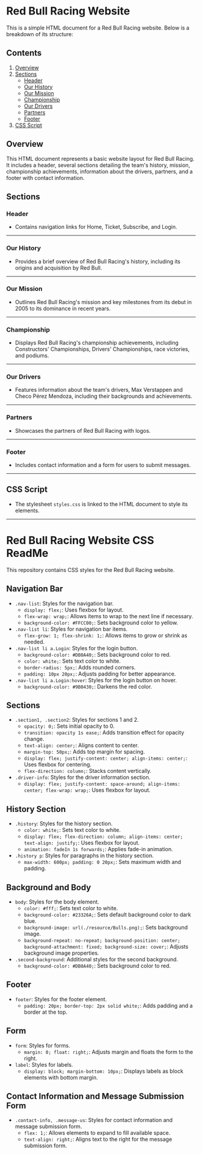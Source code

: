 # Red Bull Racing Website

This is a simple HTML document for a Red Bull Racing website. Below is a breakdown of its structure:

## Contents
1. [Overview](#overview)
2. [Sections](#sections)
    - [Header](#header)
    - [Our History](#history)
    - [Our Mission](#mission)
    - [Championship](#championship)
    - [Our Drivers](#driver-info)
    - [Partners](#partners)
    - [Footer](#footer)
3. [CSS Script](#css-script)

## Overview
This HTML document represents a basic website layout for Red Bull Racing. It includes a header, several sections detailing the team's history, mission, championship achievements, information about the drivers, partners, and a footer with contact information.

## Sections

### Header
- Contains navigation links for Home, Ticket, Subscribe, and Login.

---

### Our History
- Provides a brief overview of Red Bull Racing's history, including its origins and acquisition by Red Bull.

---

### Our Mission
- Outlines Red Bull Racing's mission and key milestones from its debut in 2005 to its dominance in recent years.

---

### Championship
- Displays Red Bull Racing's championship achievements, including Constructors' Championships, Drivers' Championships, race victories, and podiums.

---

### Our Drivers
- Features information about the team's drivers, Max Verstappen and Checo Pérez Mendoza, including their backgrounds and achievements.

---

### Partners
- Showcases the partners of Red Bull Racing with logos.

---

### Footer
- Includes contact information and a form for users to submit messages.

---

## CSS Script
- The stylesheet `styles.css` is linked to the HTML document to style its elements.

---
# Red Bull Racing Website CSS ReadMe

This repository contains CSS styles for the Red Bull Racing website.

## Navigation Bar
- `.nav-list`: Styles for the navigation bar.
    - `display: flex;`: Uses flexbox for layout.
    - `flex-wrap: wrap;`: Allows items to wrap to the next line if necessary.
    - `background-color: #FFCC00;`: Sets background color to yellow.
- `.nav-list li`: Styles for navigation bar items.
    - `flex-grow: 1; flex-shrink: 1;`: Allows items to grow or shrink as needed.
- `.nav-list li a.Login`: Styles for the login button.
    - `background-color: #DB0A40;`: Sets background color to red.
    - `color: white;`: Sets text color to white.
    - `border-radius: 5px;`: Adds rounded corners.
    - `padding: 10px 20px;`: Adjusts padding for better appearance.
- `.nav-list li a.Login:hover`: Styles for the login button on hover.
    - `background-color: #9B0430;`: Darkens the red color.

## Sections
- `.section1, .section2`: Styles for sections 1 and 2.
    - `opacity: 0;`: Sets initial opacity to 0.
    - `transition: opacity 1s ease;`: Adds transition effect for opacity change.
    - `text-align: center;`: Aligns content to center.
    - `margin-top: 50px;`: Adds top margin for spacing.
    - `display: flex; justify-content: center; align-items: center;`: Uses flexbox for centering.
    - `flex-direction: column;`: Stacks content vertically.
- `.driver-info`: Styles for the driver information section.
    - `display: flex; justify-content: space-around; align-items: center; flex-wrap: wrap;`: Uses flexbox for layout.

## History Section
- `.history`: Styles for the history section.
    - `color: white;`: Sets text color to white.
    - `display: flex; flex-direction: column; align-items: center; text-align: justify;`: Uses flexbox for layout.
    - `animation: fadeIn 1s forwards;`: Applies fade-in animation.
- `.history p`: Styles for paragraphs in the history section.
    - `max-width: 600px; padding: 0 20px;`: Sets maximum width and padding.

## Background and Body
- `body`: Styles for the body element.
    - `color: #fff;`: Sets text color to white.
    - `background-color: #23326A;`: Sets default background color to dark blue.
    - `background-image: url(./resource/Bulls.png);`: Sets background image.
    - `background-repeat: no-repeat; background-position: center; background-attachment: fixed; background-size: cover;`: Adjusts background image properties.
- `.second-background`: Additional styles for the second background.
    - `background-color: #DB0A40;`: Sets background color to red.

## Footer
- `footer`: Styles for the footer element.
    - `padding: 20px; border-top: 2px solid white;`: Adds padding and a border at the top.

## Form
- `form`: Styles for forms.
    - `margin: 0; float: right;`: Adjusts margin and floats the form to the right.
- `label`: Styles for labels.
    - `display: block; margin-bottom: 10px;`: Displays labels as block elements with bottom margin.

## Contact Information and Message Submission Form
- `.contact-info, .message-us`: Styles for contact information and message submission form.
    - `flex: 1;`: Allows elements to expand to fill available space.
    - `text-align: right;`: Aligns text to the right for the message submission form.

